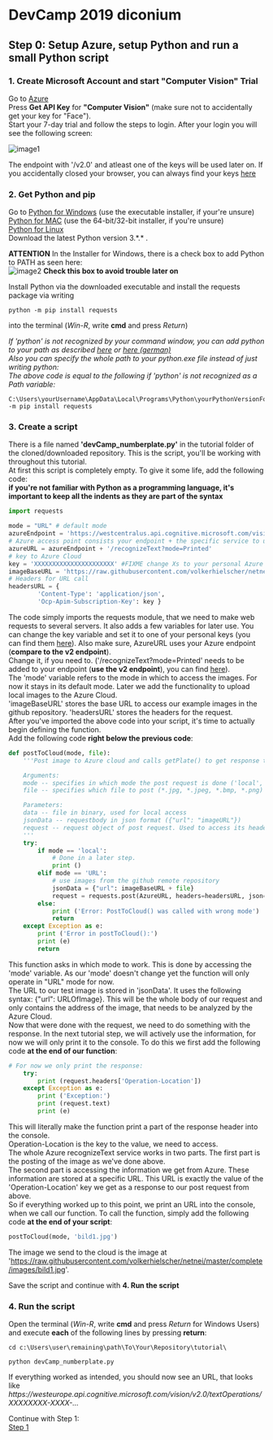 # DevCamp 2019 diconium

## Step 0: Setup Azure, setup Python and run a small Python script

### 1. Create Microsoft Account and start "Computer Vision" Trial

Go to [Azure](https://azure.microsoft.com/en-us/try/cognitive-services/?api=computer-vision)  
Press **Get API Key** for **"Computer Vision"** (make sure not to accidentally get your key for "Face").  
Start your 7-day trial and follow the steps to login.
After your login you will see the following screen:  

![image1](https://raw.githubusercontent.com/volkerhielscher/netnei/master/tutorial/step_0/TutorialImages/KeysTrial.jpg)  

The endpoint with '/v2.0' and atleast one of the keys will be used later on.
If you accidentally closed your browser, you can always find your keys [here](https://azure.microsoft.com/en-us/try/cognitive-services/)  

### 2. Get Python and pip

Go to [Python for Windows](https://www.python.org/downloads/windows/) (use the executable installer, if your're unsure)  
[Python for MAC](https://www.python.org/downloads/mac-osx/) (use the 64-bit/32-bit installer, if you're unsure)  
[Python for Linux](https://www.python.org/downloads/source/)  
Download the latest Python version 3.\*.\* .  

**ATTENTION** In the Installer for Windows, there is a check box to add Python to PATH as seen here:  
![image2](https://raw.githubusercontent.com/volkerhielscher/netnei/master/tutorial/step_0/TutorialImages/python.jpg)
**Check this box to avoid trouble later on**  

Install Python via the downloaded executable and install the requests package via writing

    python -m pip install requests  

into the terminal (*Win-R*, write **cmd** and press *Return*)  

*If 'python' is not recognized by your command window, you can add python to your path as described [here](https://www.architectryan.com/2018/03/17/add-to-the-path-on-windows-10/) or [here (german)](https://bodo-schoenfeld.de/umgebungsvariablen-in-windows-10-bearbeiten/)*  
*Also you can specify the whole path to your python.exe file instead of just writing python:*  
*The above code is equal to the following if 'python' is not recognized as a Path variable:*

    C:\Users\yourUsername\AppData\Local\Programs\Python\yourPythonVersionFolder\python.exe -m pip install requests

### 3. Create a script

There is a file named **'devCamp_numberplate.py'** in the tutorial folder of the cloned/downloaded repository. This is the script, you'll be working with throughout this tutorial.  
At first this script is completely empty. To give it some life, add the following code:  
**if you're not familiar with Python as a programming language, it's important to keep all the indents as they are part of the syntax**  

```python
import requests

mode = "URL" # default mode
azureEndpoint = 'https://westcentralus.api.cognitive.microsoft.com/vision/v2.0' #TODO replace with your endpoint if needed
# Azure access point consists your endpoint + the specific service to use
azureURL = azureEndpoint + '/recognizeText?mode=Printed'
# key to Azure Cloud
key = 'XXXXXXXXXXXXXXXXXXXXXX' #FIXME change Xs to your personal Azure resource key.
imageBaseURL = 'https://raw.githubusercontent.com/volkerhielscher/netnei/master/complete/images/'
# Headers for URL call
headersURL = {
        'Content-Type': 'application/json',
        'Ocp-Apim-Subscription-Key': key }
```

The code simply imports the requests module, that we need to make web requests to several servers. It also adds a few variables for later use.
You can change the key variable and set it to one of your personal keys (you can find them [here](https://azure.microsoft.com/en-us/try/cognitive-services/)). Also make sure, AzureURL uses your Azure endpoint (**compare to the v2 endpoint**).  
Change it, if you need to. ('/recognizeText?mode=Printed' needs to be added to your endpoint (**use the v2 endpoint**), you can find [here](https://azure.microsoft.com/en-us/try/cognitive-services/)).  
The 'mode' variable refers to the mode in which to access the images. For now it stays in its default mode. Later we add the functionality to upload local images to the Azure Cloud.  
'imageBaseURL' stores the base URL to access our example images in the github repository. 'headersURL' stores the headers for the request.  
After you've imported the above code into your script, it's time to actually begin defining the function.  
Add the following code **right below the previous code**:  

```python
def postToCloud(mode, file):
    '''Post image to Azure cloud and calls getPlate() to get response text.

    Arguments:
    mode -- specifies in which mode the post request is done ('local', 'URL')
    file -- specifies which file to post (*.jpg, *.jpeg, *.bmp, *.png)

    Parameters:
    data -- file in binary, used for local access
    jsonData -- requestbody in json format ({"url": "imageURL"})
    request -- request object of post request. Used to access its headers (request.headers)
    '''
    try:
        if mode == 'local':
            # Done in a later step.
            print ()
        elif mode == 'URL':
            # use images from the github remote repository
            jsonData = {"url": imageBaseURL + file}
            request = requests.post(AzureURL, headers=headersURL, json=jsonData, timeout=10)
        else:
            print ('Error: PostToCloud() was called with wrong mode')
            return
    except Exception as e:
        print ('Error in postToCloud():')
        print (e)
        return
```

This function asks in which mode to work. This is done by accessing the 'mode' variable. As our 'mode' doesn't change yet the function will only operate in "URL" mode for now.  
The URL to our test image is stored in 'jsonData'. It uses the following syntax: {"url": URLOfImage}. This will be the whole body of our request and only contains the address of the image, that needs to be analyzed by the Azure Cloud.  
Now that were done with the request, we need to do something with the response. In the next tutorial step, we will actively use the information, for now we will only print it to the console.
To do this we first add the following code **at the end of our function**:  

```python
# For now we only print the response:
    try:
        print (request.headers['Operation-Location'])
    except Exception as e:
        print ('Exception:')
        print (request.text)
        print (e)

```

This will literally make the function print a part of the response header into the console.  
Operation-Location is the key to the value, we need to access.  
The whole Azure recognizeText service works in two parts. The first part is the posting of the image as we've done above.  
The second part is accessing the information we get from Azure. These information are stored at a specific URL. This URL is exactly the value of the 'Operation-Location' key we get as a response to our post request from above.  
So if everything worked up to this point, we print an URL into the console, when we call our function. To call the function, simply add the following code **at the end of your script**:  

```python
postToCloud(mode, 'bild1.jpg')
```

The image we send to the cloud is the image at 'https://raw.githubusercontent.com/volkerhielscher/netnei/master/complete/images/bild1.jpg'.  

Save the script and continue with **4. Run the script**

### 4. Run the script

Open the terminal (*Win-R*, write **cmd** and press *Return* for Windows Users) and execute **each** of the following lines by pressing **return**:  

    cd c:\Users\user\remaining\path\To\Your\Repository\tutorial\

    python devCamp_numberplate.py

If everything worked as intended, you should now see an URL, that looks like  
*https://<i></i>westeurope.api.cognitive.microsoft.com/vision/v2.0/textOperations/XXXXXXXX-XXXX-...*  

Continue with Step 1:  
[Step 1](https://github.com/volkerhielscher/netnei/blob/master/tutorial/step_1/)
